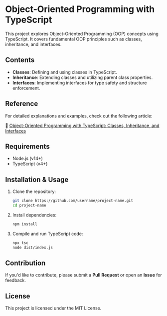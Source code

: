 # Object-Oriented Programming with TypeScript

This project explores Object-Oriented Programming (OOP) concepts using TypeScript. It covers fundamental OOP principles such as classes, inheritance, and interfaces.

## Contents
- **Classes**: Defining and using classes in TypeScript.
- **Inheritance**: Extending classes and utilizing parent class properties.
- **Interfaces**: Implementing interfaces for type safety and structure enforcement.

## Reference
For detailed explanations and examples, check out the following article:

🔗 [Object-Oriented Programming with TypeScript: Classes, Inheritance, and Interfaces](https://medium.com/@caglarbaranbora/typescript-ile-nesne-y%C3%B6nelimli-programlama-s%C4%B1n%C4%B1flar-kal%C4%B1t%C4%B1m-ve-arabirimler-07e5d383edfd)

## Requirements
- Node.js (v14+)
- TypeScript (v4+)

## Installation & Usage
1. Clone the repository:
   ```sh
   git clone https://github.com/username/project-name.git
   cd project-name
   ```
2. Install dependencies:
   ```sh
   npm install
   ```
3. Compile and run TypeScript code:
   ```sh
   npx tsc
   node dist/index.js
   ```

## Contribution
If you'd like to contribute, please submit a **Pull Request** or open an **Issue** for feedback.

## License
This project is licensed under the MIT License.

